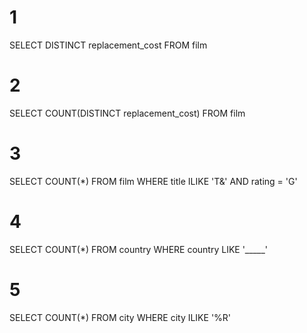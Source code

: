 # 1

SELECT DISTINCT replacement_cost FROM film 

# 2

SELECT COUNT(DISTINCT replacement_cost) FROM film 

# 3

SELECT COUNT(*) FROM film WHERE title ILIKE 'T&' AND rating = 'G' 

# 4

SELECT COUNT(*) FROM country WHERE country LIKE '_____'

# 5

SELECT COUNT(*) FROM city WHERE city ILIKE '%R'
